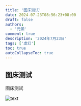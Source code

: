 ```yaml
---
title: '图床测试'
date: 2024-07-23T08:56:23+08:00
draft: false
authors:
  - '元灏'
comment: true
description: '2024年7月23日'
tags: ['虚幻']
toc: true
autoCollapseToc: true
---
```


## 图床测试

图床测试

![text](https://photos-a5b.pages.dev/20250117135859_1.jpg)